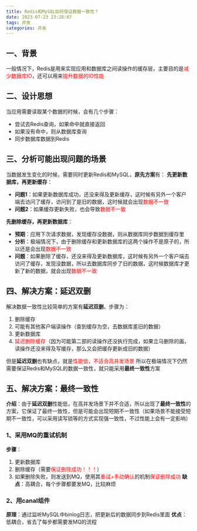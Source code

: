 ```yaml
---
title: Redis和MySQL如何保证数据一致性？
date: 2023-07-23 23:28:07
tags: 并发
categories: 并发
---
```


## 一、背景
一般情况下，Redis是用来实现应用和数据库之间读操作的缓存层，主要目的是<font color=red>减少数据库IO</font>，还可以用来<font color=red>提升数据的IO性能</font>

## 二、设计思想
当应用需要读取某个数据的时候，会有几个步骤：
* 尝试去Redis查询，如果命中就直接返回
* 如果没有命中，则从数据库查询
* 同步数据库数据到Redis

## 三、分析可能出现问题的场景
当数据发生变化的时候，需要同时更新Redis和MySQL，**原先方案**有：
**先更新数据库，再更新缓存**：
* **问题1**：如果更新数据库成功，还没来得及更新缓存，这时候有另外一个客户端去访问了缓存，访问到了是旧的数据，这时候就会出现<font color=red>数据不一致</font>
* **问题2**：如果缓存更新失败，也会导致<font color=red>数据不一致</font>

**先删除缓存，再更新数据库**：
* **预期**：应用下次请求数据，发现缓存没数据，则从数据库同步数据到缓存里
* **分析**：极端情况下，由于删除缓存和更新数据库的这两个操作不是原子的，所以还是会出现<font color=red>数据不一致</font>
* **问题**：如果删除了缓存，还没来得及更新数据库，这时候有另外一个客户端去访问了缓存，发现没数据，所以去数据库同步了旧的数据，这时候数据库才更新了新的数据，就会出现<font color=red>数据不一致</font>

## 四、解决方案：延迟双删
解决数据一致性比较简单的方案有**延迟双删**，步骤为：
1. 删除缓存
2. 可能有其他客户端读操作（查到缓存为空，去数据库差旧的数据）
3. 更新数据库
4. <font color=red>延迟删除缓存</font>（因为可能第二部的读操作还没执行完成，如果立马删除的画，读操作还没来得及写缓存，那么又会把缓存更新成旧的数据）

但是**延迟双删**也有缺点，就是<font color=red>性能低，不适合高并发场景</font>
所以在极端情况下仍然需要保证Redis和MySQL的数据一致性，就只能采用**最终一致性**方案

## 五、解决方案：最终一致性
**介绍**：由于**延迟双删**性能低，在高并发场景下并不合适，所以出现了**最终一致性**的方案，它保证了最终一致性，但是可能会出现短期不一致性（如果场景不能接受短期不一致性，可以采用读写锁等的方式实现强一致性，不过性能上会有一定影响）

### 1、采用MQ的重试机制
**步骤**：
1. 更新数据库
2. 删除缓存（需要<font color=red>保证删除成功！！！</font>）
3. 如果删除失败，则发送到MQ，使用其<font color=red>重试+手动确认</font>的机制<font color=red>保证删除成功</font>
**缺点**：高耦合，每个步骤都要发MQ，比较麻烦
  
### 2、用canal组件
**原理**：通过监听MySQL中binlog日志，把更新后的数据同步到Redis里面
**优点**：低耦合，省去了每步都需要发MQ的流程